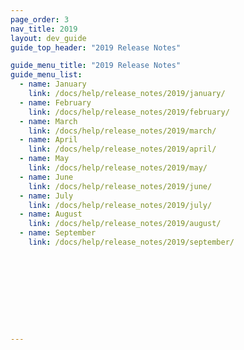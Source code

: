 ```yaml
---
page_order: 3
nav_title: 2019
layout: dev_guide
guide_top_header: "2019 Release Notes"

guide_menu_title: "2019 Release Notes"
guide_menu_list:
  - name: January
    link: /docs/help/release_notes/2019/january/
  - name: February
    link: /docs/help/release_notes/2019/february/
  - name: March
    link: /docs/help/release_notes/2019/march/
  - name: April
    link: /docs/help/release_notes/2019/april/
  - name: May
    link: /docs/help/release_notes/2019/may/
  - name: June
    link: /docs/help/release_notes/2019/june/
  - name: July
    link: /docs/help/release_notes/2019/july/
  - name: August
    link: /docs/help/release_notes/2019/august/
  - name: September
    link: /docs/help/release_notes/2019/september/










---
```

